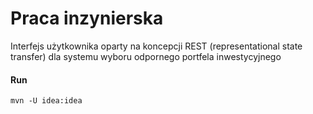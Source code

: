 # Praca inzynierska
 Interfejs użytkownika oparty na koncepcji REST (representational state transfer) dla systemu wyboru odpornego portfela inwestycyjnego
 
#### Run
`mvn -U idea:idea`
